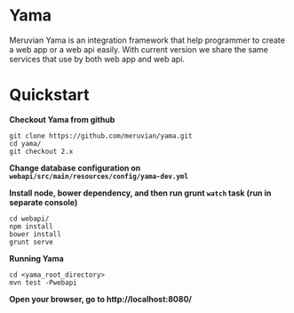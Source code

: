 Yama
====

Meruvian Yama is an integration framework that help programmer to create a web app or a web api easily. With current version we share the same services that use by both web app and web api.

Quickstart
===

**Checkout Yama from github**
``` 
git clone https://github.com/meruvian/yama.git
cd yama/
git checkout 2.x
```

**Change database configuration on `` webapi/src/main/resources/config/yama-dev.yml ``**

**Install node, bower dependency, and then run grunt `` watch `` task (run in separate console)**
```
cd webapi/
npm install
bower install
grunt serve
```

**Running Yama**
```
cd <yama_root_directory>
mvn test -Pwebapi
```

**Open your browser, go to http://localhost:8080/**
